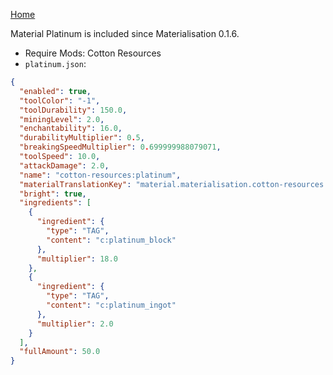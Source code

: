 [Home](https://shedaniel.me/MaterialisationData/)

Material Platinum is included since Materialisation 0.1.6.
- Require Mods: Cotton Resources
- `platinum.json`:
```json
{
  "enabled": true,
  "toolColor": "-1",
  "toolDurability": 150.0,
  "miningLevel": 2.0,
  "enchantability": 16.0,
  "durabilityMultiplier": 0.5,
  "breakingSpeedMultiplier": 0.699999988079071,
  "toolSpeed": 10.0,
  "attackDamage": 2.0,
  "name": "cotton-resources:platinum",
  "materialTranslationKey": "material.materialisation.cotton-resources.platinum",
  "bright": true,
  "ingredients": [
    {
      "ingredient": {
        "type": "TAG",
        "content": "c:platinum_block"
      },
      "multiplier": 18.0
    },
    {
      "ingredient": {
        "type": "TAG",
        "content": "c:platinum_ingot"
      },
      "multiplier": 2.0
    }
  ],
  "fullAmount": 50.0
}
```
